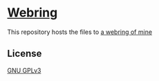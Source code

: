 # [Webring](https://webring.yetiuard.wtf) 

This repository hosts the files to [a webring of mine](https://yetiuard.wtf/)

## License

[GNU GPLv3](https://choosealicense.com/licenses/gpl-3.0/#)

